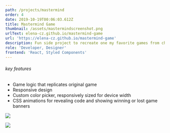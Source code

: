 ```yaml
---
path: /projects/mastermind
order: 4
date: 2019-10-19T00:06:03.612Z
title: Mastermind Game
thumbnail: /assets/mastermindscreenshot.png
urlText: elena-cz.github.io/mastermind-game
url: 'https://elena-cz.github.io/mastermind-game'
description: Fun side project to recreate one my favorite games from childhood - Mastermind
role: 'Developer, Designer'
frontend: 'React, Styled Components'
---
```

###### key features

* Game logic that replicates original game
* Responsive design
* Custom color picker, responsively sized for device width
* CSS animations for revealing code and showing winning or lost game banners

![](/assets/mastermindscreenshot.png)

![](/assets/masterminddevicescreen.png)

